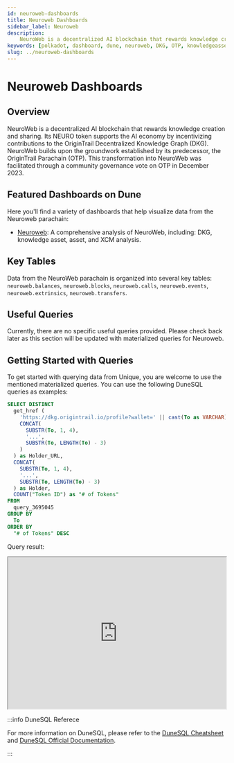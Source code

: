 ```yaml
---
id: neuroweb-dashboards
title: Neuroweb Dashboards
sidebar_label: Neuroweb
description:
    NeuroWeb is a decentralized AI blockchain that rewards knowledge creation and sharing. Its NEURO token supports the AI economy by incentivizing contributions to the OriginTrail Decentralized Knowledge Graph (DKG). NeuroWeb builds upon the groundwork established by its predecessor, the OriginTrail Parachain (OTP). This transformation into NeuroWeb was facilitated through a community governance vote on OTP in December 2023.
keywords: [polkadot, dashboard, dune, neuroweb, DKG, OTP, knowledgeasset]
slug: ../neuroweb-dashboards
---
```


# Neuroweb Dashboards

## Overview

NeuroWeb is a decentralized AI blockchain that rewards knowledge creation and sharing. Its NEURO token supports the AI economy by incentivizing contributions to the OriginTrail Decentralized Knowledge Graph (DKG). NeuroWeb builds upon the groundwork established by its predecessor, the OriginTrail Parachain (OTP). This transformation into NeuroWeb was facilitated through a community governance vote on OTP in December 2023.

## Featured Dashboards on Dune

Here you'll find a variety of dashboards that help visualize data from the Neuroweb parachain:

- [Neuroweb](https://dune.com/substrate/neuroweb): A comprehensive analysis of NeuroWeb, including: DKG, knowledge asset, asset, and XCM analysis.

## Key Tables

Data from the NeuroWeb parachain is organized into several key tables: `neuroweb.balances`, `neuroweb.blocks`, `neuroweb.calls`, `neuroweb.events`, `neuroweb.extrinsics`, `neuroweb.transfers`.

## Useful Queries

Currently, there are no specific useful queries provided. Please check back later as this section
will be updated with materialized queries for Neuroweb.

## Getting Started with Queries

To get started with querying data from Unique, you are welcome to use the mentioned materialized
queries. You can use the following DuneSQL queries as examples:

```sql title="Neuroweb Knowledge Asset Distribution" showLineNumbers
SELECT DISTINCT
  get_href (
    'https://dkg.origintrail.io/profile?wallet=' || cast(To as VARCHAR),
    CONCAT(
      SUBSTR(To, 1, 4),
      '...',
      SUBSTR(To, LENGTH(To) - 3)
    )
  ) as Holder_URL,
  CONCAT(
    SUBSTR(To, 1, 4),
    '...',
    SUBSTR(To, LENGTH(To) - 3)
  ) as Holder,
  COUNT("Token ID") as "# of Tokens"
FROM
  query_3695045
GROUP BY
  To
ORDER BY
  "# of Tokens" DESC
```

Query result:

<iframe src="https://dune.com/embeds/3696553/6219067" height="350" width="100%"></iframe>

:::info DuneSQL Referece

For more information on DuneSQL, please refer to the [DuneSQL Cheatsheet](../dunesql-cheatsheet.md)
and
[DuneSQL Official Documentation](https://docs.dune.com/query-engine/Functions-and-operators/index).

:::
